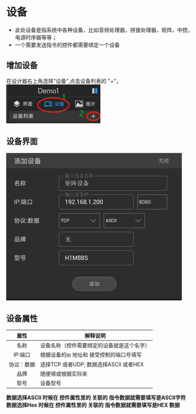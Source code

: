# 设备



- 此处设备是指系统中各种设备，比如音频处理器，拼接处理器，矩阵，中控，电源时序器等等；
- 一个需要发送指令的控件都需要绑定一个设备


## 增加设备  

在设计器右上角选择"设备",点击设备列表的 "+"，    
![增加设备](../images/device/1adddevice.png "增加设备") 

## 设备界面

![设备](../images/device/2adddevice.png "设备") 

## 设备属性

|属性|解释说明|
|:------:|-----|
| 名称  | 设备名称（控件需要绑定的设备就是这个名字） |
| IP:端口  | 根据设备的ip 地址和 接受控制的端口号填写 |
| 协议：数据  | 选择TCP 或者UDP; 数据选择ASCII 或者HEX |
| 品牌  | 随便填或根据实际来 |
| 型号  | 设备型号 |


**数据选择ASCII 时候在 控件属性里的 关联的 指令数据就需要填写是ASCII字符**   
**数据选择Hex 时候在 控件属性里的 关联的 指令数据就需要填写是HEX 数据**

